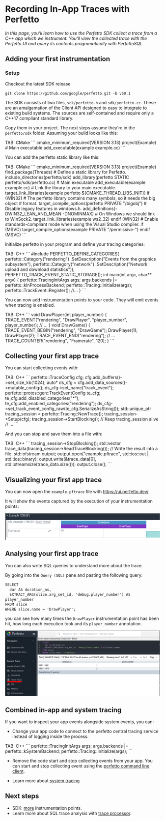 # Recording In-App Traces with Perfetto

*In this page, you'll learn how to use the Perfetto SDK collect a trace from a
C++ app which we instrument. You'll view the collected trace with the Perfetto
UI and query its contents programatically with PerfettoSQL.*

## Adding your first instrumentation

### Setup

Checkout the latest SDK release

```
git clone https://github.com/google/perfetto.git -b v50.1
```

The SDK consists of two files, `sdk/perfetto.h` and `sdk/perfetto.cc`. These are
an amalgamation of the Client API designed to easy to integrate to existing
build systems. The sources are self-contained and require only a C++17 compliant
standard library.

Copy them in your project. The next steps assume they're in the `perfetto/sdk` folder.
Assuming your build looks like this:

<?tabs>

TAB: CMake

```
cmake_minimum_required(VERSION 3.13)
project(Example)

# Main executable
add_executable(example example.cc)
```

</tabs?>

You can add the perfetto static library like this:

<?tabs>

TAB: CMake

```
cmake_minimum_required(VERSION 3.13)
project(Example)
find_package(Threads)

# Define a static library for Perfetto.
include_directories(perfetto/sdk)
add_library(perfetto STATIC perfetto/sdk/perfetto.cc)

# Main executable
add_executable(example example.cc)

# Link the library to your main executable.
target_link_libraries(example perfetto ${CMAKE_THREAD_LIBS_INIT})

if (WIN32)
  # The perfetto library contains many symbols, so it needs the big object
  # format.
  target_compile_options(perfetto PRIVATE "/bigobj")
  # Disable legacy features in windows.h.
  add_definitions(-DWIN32_LEAN_AND_MEAN -DNOMINMAX)
  # On Windows we should link to WinSock2.
  target_link_libraries(example ws2_32)
endif (WIN32)

# Enable standards-compliant mode when using the Visual Studio compiler.
if (MSVC)
  target_compile_options(example PRIVATE "/permissive-")
endif (MSVC)
```

</tabs?>

Initialize perfetto in your program and define your tracing categories:

<?tabs>

TAB: C++

```
#include <perfetto.h>

PERFETTO_DEFINE_CATEGORIES(
    perfetto::Category("rendering")
        .SetDescription("Events from the graphics subsystem"),
    perfetto::Category("network")
        .SetDescription("Network upload and download statistics"));

PERFETTO_TRACK_EVENT_STATIC_STORAGE();

int main(int argc, char** argv) {
  perfetto::TracingInitArgs args;
  args.backends |= perfetto::kInProcessBackend;
  perfetto::Tracing::Initialize(args);
  perfetto::TrackEvent::Register();
  //...
}
```

</tabs?>

You can now add instrumentation points to your code. They will emit events when
tracing is enabled.

<?tabs>

TAB: C++

```
void DrawPlayer(int player_number) {
  TRACE_EVENT("rendering", "DrawPlayer", "player_number", player_number);
  // ...
}

void DrawGame() {
  TRACE_EVENT_BEGIN("rendering", "DrawGame");
  DrawPlayer(1);
  DrawPlayer(2);
  TRACE_EVENT_END("rendering");

  // ...
  TRACE_COUNTER("rendering", "Framerate", 120);
}
```

</tabs?>

## Collecting your first app trace

You can start collecting events with:

<?tabs>

TAB: C++

```
  perfetto::TraceConfig cfg;
  cfg.add_buffers()->set_size_kb(1024);
  auto* ds_cfg = cfg.add_data_sources()->mutable_config();
  ds_cfg->set_name("track_event");
  perfetto::protos::gen::TrackEventConfig te_cfg;
  te_cfg.add_disabled_categories("*");
  te_cfg.add_enabled_categories("rendering");
  ds_cfg->set_track_event_config_raw(te_cfg.SerializeAsString());

  std::unique_ptr<perfetto::TracingSession> tracing_session = perfetto::Tracing::NewTrace();
  tracing_session->Setup(cfg);
  tracing_session->StartBlocking();
  // Keep tracing_session alive

  // ...
```

</tabs?>

And you can stop and save them into a file with:

<?tabs>

TAB: C++

```
  tracing_session->StopBlocking();
  std::vector<char> trace_data(tracing_session->ReadTraceBlocking());

  // Write the result into a file.
  std::ofstream output;
  output.open("example.pftrace", std::ios::out | std::ios::binary);
  output.write(&trace_data[0], std::streamsize(trace_data.size()));
  output.close();
```

</tabs?>

## Visualizing your first app trace

You can now open the `example.pftrace` file with https://ui.perfetto.dev/

It will show the events captured by the execution of your instrumentation
points:

![Track event example](/docs/images/track_event_draw_game.png)

## Analysing your first app trace

You can also write SQL queries to understand more about the trace.

By going into the `Query (SQL)` pane and pasting the following query:

```
SELECT
  dur AS duration_ns,
  EXTRACT_ARG(slice.arg_set_id, 'debug.player_number') AS player_number
FROM slice
WHERE slice.name = 'DrawPlayer';
```

you can see how many times the `DrawPlayer` instrumentation point has been hit,
how long each execution took and its `player_number` annotation.

![SQL query example](/docs/images/sql_draw_player.png)

## Combined in-app and system tracing

If you want to inspect your app events alongside system events, you can:

* Change your app code to connect to the perfetto central tracing service
  instead of logging inside the process.

<?tabs>

TAB: C++

```
  perfetto::TracingInitArgs args;
  args.backends |= perfetto::kSystemBackend;
  perfetto::Tracing::Initialize(args);
```

</tabs?>

* Remove the code start and stop collecting events from your app. You can start
  and stop collecting event using the [perfetto command line
  client](/docs/reference/perfetto-cli).

* Learn more about [system tracing](/docs/getting-started/recording/system-tracing.md)


## Next steps

* SDK: [more](/docs/getting-started/instrumentation/sdk.md) instrumentation points.
* Learn more about SQL trace analysis with [trace
  processor](/docs/analysis/trace-processor.md).
